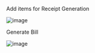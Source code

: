 Add items for Receipt Generation

![image](https://github.com/ATHARVA-GAWAS/Reciept-Generator/assets/111885892/751ddcc0-2ae1-485a-8f90-9658b0e6b056)

Generate Bill

![image](https://github.com/ATHARVA-GAWAS/Reciept-Generator/assets/111885892/a32a4b61-8781-4b66-964a-068130fb40e8)
